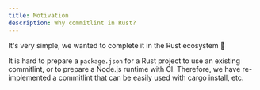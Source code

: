 ```yaml
---
title: Motivation
description: Why commitlint in Rust?
---
```


It's very simple, we wanted to complete it in the Rust ecosystem 🚀

It is hard to prepare a `package.json` for a Rust project to use an existing commitlint, or to prepare a Node.js runtime with CI.
Therefore, we have re-implemented a commitlint that can be easily used with cargo install, etc.
